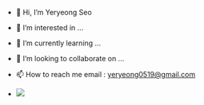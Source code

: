 - 👋 Hi, I’m Yeryeong Seo
- 👀 I’m interested in ...
- 🌱 I’m currently learning ...
- 💞️ I’m looking to collaborate on ...
- 📫 How to reach me email : yeryeong0519@gmail.com

- <img src="https://capsule-render.vercel.app/api?type=모양&color=색상코드&height=높이&section=header&text=텍스트&fontSize=텍스트크기" />

<!---
yeryeong0519/yeryeong0519 is a ✨ special ✨ repository because its `README.md` (this file) appears on your GitHub profile.
You can click the Preview link to take a look at your changes.
--->
